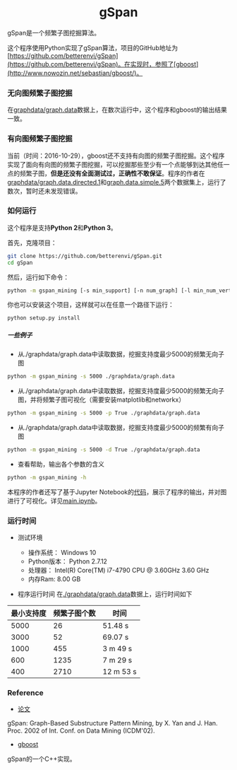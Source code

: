 # <div align = center>gSpan</div>

gSpan是一个频繁子图挖掘算法。

这个程序使用Python实现了gSpan算法，项目的GitHub地址为[https://github.com/betterenvi/gSpan](https://github.com/betterenvi/gSpan)。在实现时，参照了[gboost](http://www.nowozin.net/sebastian/gboost/)。

### 无向图频繁子图挖掘
在[graphdata/graph.data](https://github.com/betterenvi/gSpan/blob/master/graphdata/graph.data)数据上，在数次运行中，这个程序和gboost的输出结果一致。

### 有向图频繁子图挖掘
当前（时间：2016-10-29），gboost还不支持有向图的频繁子图挖掘。这个程序实现了面向有向图的频繁子图挖掘，可以挖掘那些至少有一个点能够到达其他任一点的频繁子图，**但是还没有全面测试过，正确性不敢保证**。程序的作者在[graphdata/graph.data.directed.1](https://github.com/betterenvi/gSpan/blob/master/graphdata/graph.data.directed.1)和[graph.data.simple.5](https://github.com/betterenvi/gSpan/blob/master/graphdata/graph.data.simple.5)两个数据集上，运行了数次，暂时还未发现错误。

### 如何运行

这个程序是支持**Python 2**和**Python 3**。

首先，克隆项目：
```sh
git clone https://github.com/betterenvi/gSpan.git
cd gSpan
```
然后，运行如下命令：
```sh
python -m gspan_mining [-s min_support] [-n num_graph] [-l min_num_vertices] [-u max_num_vertices] [-d True/False] [-v True/False] [-p True/False] [-w True/False] [-h] database_file_name 
```
你也可以安装这个项目，这样就可以在任意一个路径下运行：
```sh
python setup.py install
```

##### 一些例子

- 从./graphdata/graph.data中读取数据，挖掘支持度最少5000的频繁无向子图
```sh
python -m gspan_mining -s 5000 ./graphdata/graph.data
```

- 从./graphdata/graph.data中读取数据，挖掘支持度最少5000的频繁无向子图，并将频繁子图可视化（需要安装matplotlib和networkx）
```sh
python -m gspan_mining -s 5000 -p True ./graphdata/graph.data
```

- 从./graphdata/graph.data中读取数据，挖掘支持度最少5000的频繁有向子图
```sh
python -m gspan_mining -s 5000 -d True ./graphdata/graph.data
```

- 查看帮助，输出各个参数的含义
```sh
python -m gspan_mining -h
```

本程序的作者还写了基于Jupyter Notebook的[代码](https://github.com/betterenvi/gSpan/blob/master/main.ipynb)，展示了程序的输出，并对图进行了可视化。详见[main.ipynb](https://github.com/betterenvi/gSpan/blob/master/main.ipynb)。

### 运行时间

- 测试环境
    + 操作系统： Windows 10
    + Python版本： Python 2.7.12
    + 处理器： Intel(R) Core(TM) i7-4790 CPU @ 3.60GHz 3.60 GHz
    + 内存Ram: 8.00 GB


- 程序运行时间
在[./graphdata/graph.data](https://github.com/betterenvi/gSpan/blob/master/graphdata/graph.data)数据上，运行时间如下


| 最小支持度 | 频繁子图个数 | 时间 |
| --- | --- | --- |
| 5000 | 26 | 51.48 s |
| 3000 | 52 | 69.07 s |
| 1000 | 455 | 3 m 49 s |
| 600 | 1235 | 7 m 29 s |
| 400 | 2710 | 12 m 53 s |



### Reference
- [论文](http://www.cs.ucsb.edu/~xyan/papers/gSpan-short.pdf)

gSpan: Graph-Based Substructure Pattern Mining, by X. Yan and J. Han. 
Proc. 2002 of Int. Conf. on Data Mining (ICDM'02). 

- [gboost](http://www.nowozin.net/sebastian/gboost/)

gSpan的一个C++实现。
